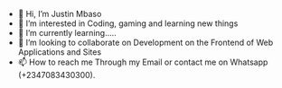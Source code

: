 - 👋 Hi, I’m Justin Mbaso
- 👀 I’m interested in Coding, gaming and learning new things
- 🌱 I’m currently learning.....
- 💞️ I’m looking to collaborate on Development on the Frontend of Web Applications and Sites
- 📫 How to reach me Through my Email or contact me on Whatsapp (+2347083430300).

<!---
Justin-mbaso/Justin-mbaso is a ✨ special ✨ repository because its `README.md` (this file) appears on your GitHub profile.
You can click the Preview link to take a look at your changes.
--->
